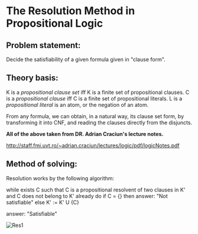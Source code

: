 # The Resolution Method in Propositional Logic

## Problem statement:

Decide the satisfiability of a given formula given in "clause form".

## Theory basis:

K is a *propositional clause set* iff K is a finite set of propositional clauses.
C is a *propositional clause* iff C is a finite set of propositional literals.
L is a *propositional literal* is an atom, or the negation of an atom.

From any formula, we can obtain, in a natural way, its clause set form, by transforming it into CNF, and reading
the clauses directly from the disjuncts.


**All of the above taken from DR. Adrian Craciun's lecture notes.**

http://staff.fmi.uvt.ro/~adrian.craciun/lectures/logic/pdf/logicNotes.pdf

## Method of solving:

Resolution works by the following algorithm:

while exists C such that
    C is a propositional resolvent of two clauses in K' and C does not belong to K' already
do
    if C = {} then answer: "Not satisfiable"
    else K' := K' U {C}

answer: "Satisfiable"

![Res1](https://user-images.githubusercontent.com/51800513/70396237-c3cc5000-1a0f-11ea-9c04-9b0fba17914a.png)
